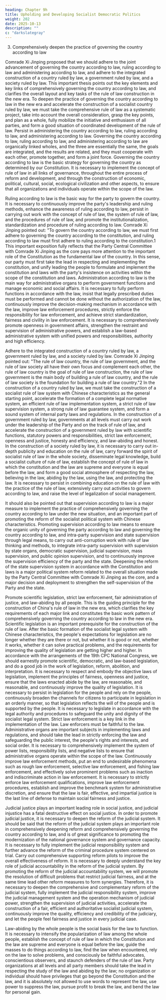 ```yaml
---
heading: Chapter 9h
title: Upholding and Developing Socialist Democratic Politics
weight: 202
date: 2025-10-13
description: ""
c: "darkslategray"
---
```




3. Comprehensively deepen the practice of governing the country according to law

Comrade Xi Jinping proposed that we should adhere to the joint advancement of governing the
country according to law, ruling according to law and administering according to law, and adhere
to the integrated construction of a country ruled by law, a government ruled by law, and a society
ruled by law. This important thesis points out the key elements and key links of comprehensively
governing the country according to law, and clarifies the overall layout and key tasks of the rule of
law construction in the new era. To deepen the practice of governing the country according to law
in the new era and accelerate the construction of a socialist country ruled by law, we must take the
comprehensive rule of law as a systematic project, take into account the overall consideration, grasp
the key points, and plan as a whole, fully mobilize the initiative and enthusiasm of all parties, and
form a good situation of coordinated development of the rule of law.
Persist in administering the country according to law, ruling according to law, and administering
according to law. Governing the country according to law, ruling according to law, and
administering according to law are organically linked wholes, and the three are essentially the same,
the goals are integrated, and the results are related, and they must cooperate with each other, promote
together, and form a joint force. Governing the country according to law is the basic strategy for
governing the country as determined by our Constitution. It is necessary to implement the concept
of rule of law in all links of governance, throughout the entire process of reform and development,
and through the construction of economic, political, cultural, social, ecological civilization and other
aspects, to ensure that all organizations and individuals operate within the scope of the law.

Ruling according to law is the basic way for the party to govern the country. It is necessary to
continuously improve the party's leadership and ruling methods, enhance the awareness of ruling
according to law, persist in carrying out work with the concept of rule of law, the system of rule of
law, and the procedures of rule of law, and promote the institutionalization, standardization and
procedure of ruling according to law. Comrade Xi Jinping pointed out: "To govern the country
according to law, we must first adhere to governing the country according to the constitution, and
ruling according to law must first adhere to ruling according to the constitution.1 This important
exposition fully reflects that the Party Central Committee with Comrade Xi Jinping as the core pays
more attention to the important role of the Constitution as the fundamental law of the country. In
this sense, our party must first take the lead in respecting and implementing the constitution, and
unify leading the people to formulate and implement the constitution and laws with the party's
insistence on activities within the scope of the constitution and laws. Administration according to
law is the main way for administrative organs to perform government functions and manage
economic and social affairs. It is necessary to fully perform functions in accordance with the law,
insist that legally prescribed duties must be performed and cannot be done without the authorization
of the law, continuously improve the decision-making mechanism in accordance with the law,
improve law enforcement procedures, strictly enforce the responsibility for law enforcement, and
achieve strict standardization, fairness and civility in law enforcement. It is necessary to
comprehensively promote openness in government affairs, strengthen the restraint and supervision
of administrative powers, and establish a law-based administrative system with unified powers and
responsibilities, authority and high efficiency.

Adhere to the integrated construction of a country ruled by law, a government ruled by law, and a
society ruled by law. Comrade Xi Jinping pointed out: "The rule of law country, the rule of law
government, and the rule of law society all have their own focus and complement each other, the
rule of law country is the goal of rule of law construction, the rule of law government is the main
body of building a rule of law country, and the rule of law society is the foundation for building a
rule of law country."2 In the construction of a country ruled by law, we must take the construction
of a socialist rule of law system with Chinese characteristics as the general starting point, accelerate
the formation of a complete legal normative system, an efficient rule of law implementation system,
a strict rule of law supervision system, a strong rule of law guarantee system, and form a sound
system of internal party laws and regulations. In the construction of a government ruled by law,
governments at all levels must carry out work under the leadership of the Party and on the track of
rule of law, and accelerate the construction of a government ruled by law with scientific functions,
statutory powers and responsibilities, strict law enforcement, openness and justice, honesty and
efficiency, and law-abiding and honest. In the construction of a society ruled by law, it is necessary
to carry out in-depth publicity and education on the rule of law, carry forward the spirit of socialist
rule of law in the whole society, disseminate legal knowledge, build a socialist culture of rule of
law, establish the concept of rule of law in which the constitution and the law are supreme and
everyone is equal before the law, and form a good social atmosphere of respecting the law, believing
in the law, abiding by the law, using the law, and protecting the law. It is necessary to persist in
combining education on the rule of law with the practice of the rule of law, extensively carry out
activities to govern according to law, and raise the level of legalization of social management.

It should also be pointed out that supervision according to law is a major measure to implement the
practice of comprehensively governing the country according to law under the new situation, and
an important part of promoting the reform of the socialist political system with Chinese
characteristics. Promoting supervision according to law means to ensure the organic unity of
governing the party according to law and governing the country according to law, and intra-party
supervision and state supervision through legal means, to carry out anti-corruption work with rule
of law thinking and methods, to integrate intra-party supervision with supervision by state organs,
democratic supervision, judicial supervision, mass supervision, and public opinion supervision, and
to continuously improve the supervision efficiency of the party and the state. Deepening the reform
of the state supervision system in accordance with the Constitution and laws is a major political
system reform related to the overall situation made by the Party Central Committee with Comrade
Xi Jinping as the core, and a major decision and deployment to strengthen the self-supervision of
the Party and the state.

Promote scientific legislation, strict law enforcement, fair administration of justice, and law-abiding
by all people. This is the guiding principle for the construction of China's rule of law in the new era,
which clarifies the key requirements of each major link and constitutes the basic work pattern of
comprehensively governing the country according to law in the new era.
Scientific legislation is an important prerequisite for the construction of the rule of law. After the
basic formation of the socialist legal system with Chinese characteristics, the people's expectations
for legislation are no longer whether they are there or not, but whether it is good or not, whether it
works, whether it can solve practical problems, and the requirements for improving the quality of
legislation are getting higher and higher. In accordance with the arrangements of the 19th CPC
National Congress, we should earnestly promote scientific, democratic, and law-based legislation,
and do a good job in the work of legislation, reform, abolition, and interpretation. It is necessary to
respect and embody the objective laws of legislation, implement the principles of fairness, openness
and justice, ensure that the laws enacted abide by the law, are reasonable, and reasonable, and
continuously improve the quality of legislation. It is necessary to persist in legislation for the people
and rely on the people, continuously broaden the channels for citizens to participate in legislation in
an orderly manner, so that legislation reflects the will of the people and is supported by the people.
It is necessary to legislate in accordance with the legal authority and procedures to safeguard the
unity and dignity of the socialist legal system.
Strict law enforcement is a key link in the implementation of the law. Law enforcers must be faithful
to the law. Administrative organs are important subjects in implementing laws and regulations, and
should take the lead in strictly enforcing the law and safeguarding the public interest, the people's
rights and interests, and social order. It is necessary to comprehensively implement the system of
power lists, responsibility lists, and negative lists to ensure that administrative organs operate within
the scope of the law. Continuously improve law enforcement methods, put an end to undesirable
phenomena such as rough law enforcement, selective law enforcement, and fishing law enforcement,
and effectively solve prominent problems such as inaction and indiscriminate action in law
enforcement. It is necessary to strictly enforce law enforcement qualifications, improve law
enforcement procedures, establish and improve the benchmark system for administrative discretion,
and ensure that the law is fair, effective, and impartial justice is the last line of defense to maintain
social fairness and justice.

Judicial justice plays an important leading role in social justice, and judicial injustice has a fatal
destructive effect on social justice. In order to promote judicial justice, it is necessary to deepen the
reform of the judicial system. It should be said that the reform of the judicial system plays an
important role in comprehensively deepening reform and comprehensively governing the country
according to law, and is of great significance to promoting the modernization of the national
governance system and governance capacity. It is necessary to fully implement the judicial
responsibility system and further advance the reform of the criminal procedure system centered on
trial. Carry out comprehensive supporting reform pilots to improve the overall effectiveness of
reform. It is necessary to deeply understand the key role of judicial accountability in the reform of
the judicial system. By promoting the reform of the judicial accountability system, we will promote
the resolution of difficult problems that restrict judicial fairness, and at the same time lead other
reform measures to form synergies. Therefore, it is necessary to deepen the comprehensive and
complementary reform of the judicial system, fully implement the judicial responsibility system,
improve the judicial management system and the operation mechanism of judicial power, strengthen
the supervision of judicial activities, accelerate the construction of a fair, efficient and authoritative
socialist judicial system, continuously improve the quality, efficiency and credibility of the judiciary,
and let the people feel fairness and justice in every judicial case.

Law-abiding by the whole people is the social basis for the law to function. It is necessary to
intensify the popularization of law among the whole people, establish the concept of rule of law in
which the Constitution and the law are supreme and everyone is equal before the law, guide the
masses to do things according to law, find the law when encountered, rely on the law to solve
problems, and consciously be faithful advocates, conscientious observers, and staunch defenders of
the rule of law. Party organizations at all levels and all party members should take the lead in
respecting the study of the law and abiding by the law; no organization or individual should have
privileges that go beyond the Constitution and the law, and it is absolutely not allowed to use words
to represent the law, use power to suppress the law, pursue profit to break the law, and bend the law
for personal gain.
